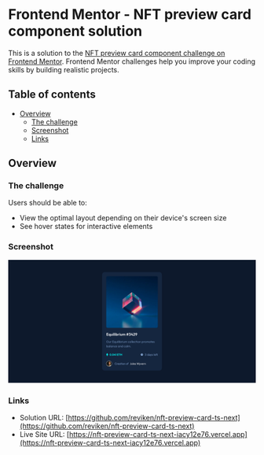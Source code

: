 # Frontend Mentor - NFT preview card component solution

This is a solution to the [NFT preview card component challenge on Frontend Mentor](https://www.frontendmentor.io/challenges/nft-preview-card-component-SbdUL_w0U). Frontend Mentor challenges help you improve your coding skills by building realistic projects.

## Table of contents

- [Overview](#overview)
  - [The challenge](#the-challenge)
  - [Screenshot](#screenshot)
  - [Links](#links)

## Overview

### The challenge

Users should be able to:

- View the optimal layout depending on their device's screen size
- See hover states for interactive elements

### Screenshot

![](./screenshot.png)

### Links

- Solution URL: [https://github.com/reviken/nft-preview-card-ts-next](https://github.com/reviken/nft-preview-card-ts-next)
- Live Site URL: [https://nft-preview-card-ts-next-iacy12e76.vercel.app](https://nft-preview-card-ts-next-iacy12e76.vercel.app)
